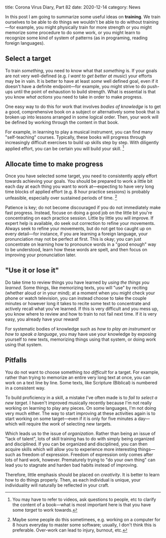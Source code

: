 title: Corona Virus Diary, Part 82
date: 2020-12-14
category: News

In this post I am going to summarize some useful ideas on
**training**. We train ourselves to be able to do things we wouldn't
be able to do without training&mdash;for example, you might physically
train for more strength or you might memorize some procedure to do
some work, or you might learn to recognize some kind of system of
patterns (as in programing, reading foreign languages).

Select a target
---------------

To train *something*, you need to know what that *something* is. If
your goals are not very well-defined (e.g. *I want to get better at
music*) your efforts may be in vain. It is better to have at least
*some* well defined goal, even if it doesn't have a definite
endpoint&mdash;for example, you might strive to do push-ups until the
point of exhaustion to build strength. What is essential is that you
know *what actions* you need to take in order to make progress.

One easy way to do this for work that involves *bodies of knowledge*
is to get a good, comprehensive book on a subject or alternatively
some book that is broken up into lessons arranged in some logical
order. Then, your work will be defined by working through the content
in that book.

For example, in learning to play a musical instrument, you can find
many "self-teaching" courses. Typically, these books will progress
through increasingly difficult exercises to build up skills step by
step. With diligently applied effort, you can be certain you will
build your skill. [^1]

Allocate time to make progress
------------------------------

Once you have selected some target, you need to consistently apply
effort towards achieving your goals. You should be prepared to work a
little bit each day at each thing you want to work at&mdash;expecting
to have very long time blocks of applied effort (e.g. 8 hour practice
sessions) is probably unfeasible, especially over sustained periods of
time. [^2]

Patience is key; do not become discouraged if you do not immediately
make fast progress. Instead, focuse on doing a good job on the little
bit you're concentrating on each practice session. Little by little
you will improve. If expert help is available, do seek out correction
to refine your movements. Always seek to refine your movements, but do
not get too caught up on every detail&mdash;for instance, if you are
learning a foreign language, your pronunciation may not be perfect at
first. This is okay; you can just concentrate on learning how to
pronounce words in a "good enough" way to be understood, learn how
these words are spelt, and then focus on improving your pronunciation
later.

"Use it or lose it"
-------------------

Do take time to review things you have learned by *using the things
you learned*. Some things, like memorizing texts, you will "use" by
reciting (whether aloud or in your mind); at a moment when you might
check your phone or watch television, you can instead choose to take
the couple minutes or however long it takes to recite some text to
concentrate and actively recall what you've learned. If this is very
difficult and you mess up, you know where to review and how to train
to not fail next time. If it is very easy, you already have your
reward!

For systematic bodies of knowledge such as *how to play an instrument*
or *how to speak a language*, you may have use your knowledge by
exposing yourself to new texts, memorizing things using that system,
or doing work using that system.

Pitfalls
--------

You do not want to choose something *too difficult* for a target. For
example, rather than trying to memorize an entire very long text at
once, you can work on a text line by line. Some texts, like Scripture
(Biblical) is numbered in a consistent way.

To build proficiency in a skill, a mistake I've often made is to *fail
to select a new target*. I haven't improved musically recently because
I'm not really working on learning to play any pieces. On some
languages, I'm not doing very much either. The way to start improving
at these activities again is to start working on some
target&mdash;even if it is only for five minutes a day&mdash;which
will require the *work* of selecting new targets.

Which leads us to the issue of *organization*. Rather than being an
issue of "lack of talent", lots of skill training has to do with
simply being organized and disciplined. If you can be organized and
disciplined, you can then acquire skills which will allow you to
experience more interesting things&mdash;such as freedom of
expression. Freedom of expression only comes after lots of hard work,
however. Prematurely trying to "do your own thing" can lead you to
stagnate and harden bad habits instead of improving.

Therefore, little emphasis should be placed on *creativity*. It is
better to learn how to do things properly. Then, as each individual is
unique, your individuality will naturally be reflected in your craft.


[^1]: You may have to refer to videos, ask questions to people, etc to
    clarify the content of a book&mdash;what is most important here is
    that you have some *target* to work towards.
[^2]: Maybe some people do this sometimees, e.g. working on a computer
    for 8 hours everyday to master some software; usually, I don't
    think this is preferable. Over-work can lead to injury, burnout,
    etc.
